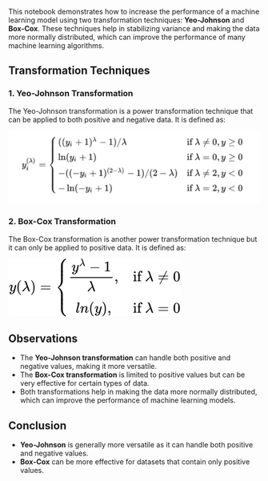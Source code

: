 
This notebook demonstrates how to increase the performance of a machine learning model using two transformation techniques: **Yeo-Johnson** and **Box-Cox**. These techniques help in stabilizing variance and making the data more normally distributed, which can improve the performance of many machine learning algorithms.

## Transformation Techniques

### 1. Yeo-Johnson Transformation
The Yeo-Johnson transformation is a power transformation technique that can be applied to both positive and negative data. It is defined as:

![tj.png](images/yj.png)

### 2. Box-Cox Transformation
The Box-Cox transformation is another power transformation technique but it can only be applied to positive data. It is defined as:

![boxCox.png](images/boxCox.png)

## Observations

- The **Yeo-Johnson transformation** can handle both positive and negative values, making it more versatile.
- The **Box-Cox transformation** is limited to positive values but can be very effective for certain types of data.
- Both transformations help in making the data more normally distributed, which can improve the performance of machine learning models.

## Conclusion

- **Yeo-Johnson** is generally more versatile as it can handle both positive and negative values.
- **Box-Cox** can be more effective for datasets that contain only positive values.
